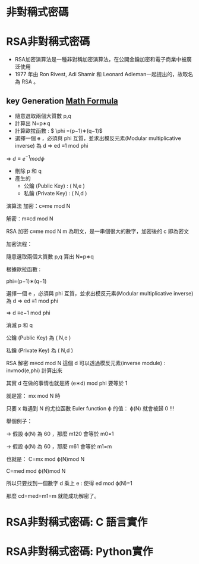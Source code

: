 # 非對稱式密碼

# RSA非對稱式密碼
- RSA加密演算法是一種非對稱加密演算法，在公開金鑰加密和電子商業中被廣泛使用
- 1977 年由 Ron Rivest, Adi Shamir 和 Leonard Adleman一起提出的，故取名為 RSA 。

## key Generation [Math Formula](https://www.luogu.com.cn/article/1gxob6zc)
- 隨意選取兩個大質數 p,q
- 計算出 N=p∗q
- 計算歐拉函數 :
   $ \phi =(p−1)∗(q−1)$
- 選擇一個 e ，必須與 phi 互質，並求出模反元素(Modular multiplicative inverse) 為 d ⇒ ed ≡1 mod phi

⇒  $d ≡e^{−1} mod \phi$

- 刪除  p 和 q
- 產生的
  - 公鑰 (Public Key) : ( N,e )
  - 私鑰 (Private Key) : ( N,d )

演算法
加密：c≡me mod N

解密：m≡cd mod N


RSA 加密
c≡me mod N
m
 為明文，是一串個很大的數字，加密後的 c
 即為密文

加密流程：

隨意選取兩個大質數 p,q
 算出 N=p∗q

根據歐拉函數 :

phi=(p−1)∗(q−1)

選擇一個 e ，必須與 phi 互質，並求出模反元素(Modular multiplicative inverse) 為 d
⇒ ed ≡1 mod phi

⇒  d ≡e−1 mod phi

消滅 p 和 q

公鑰 (Public Key) 為 ( N,e )

私鑰 (Private Key) 為 ( N,d )


RSA 解密
m≡cd mod N
這個 d
 可以透過模反元素(inverse module) : invmod(e,phi) 計算出來

其實 d
 在做的事情也就是將 (e∗d) mod phi
 要等於 1

就是當： mx mod N
 時

只要 x
 每遇到 N
 的尤拉函數 Euler function ϕ
 的值： ϕ(N)
 就會被歸 0
 !!!


舉個例子：

→
 假設 ϕ(N)
 為 60
，那麼 m120
 會等於 m0=1

→
 假設 ϕ(N)
 為 60
，那麼 m61
 會等於 m1=m


也就是： C=mx mod ϕ(N)mod N

C=med mod ϕ(N)mod N

所以只要找到一個數字 d
 乘上 e
 : 使得 ed mod ϕ(N)=1

那麼 cd=med=m1=m
 就能成功解密了。
# RSA非對稱式密碼: C 語言實作
# RSA非對稱式密碼: Python實作
